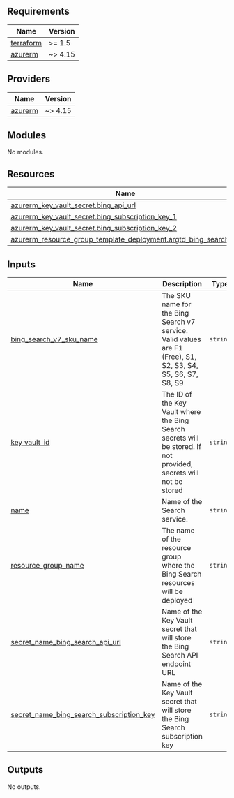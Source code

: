 <!-- BEGIN_TF_DOCS -->
## Requirements

| Name | Version |
|------|---------|
| <a name="requirement_terraform"></a> [terraform](#requirement\_terraform) | >= 1.5 |
| <a name="requirement_azurerm"></a> [azurerm](#requirement\_azurerm) | ~> 4.15 |

## Providers

| Name | Version |
|------|---------|
| <a name="provider_azurerm"></a> [azurerm](#provider\_azurerm) | ~> 4.15 |

## Modules

No modules.

## Resources

| Name | Type |
|------|------|
| [azurerm_key_vault_secret.bing_api_url](https://registry.terraform.io/providers/hashicorp/azurerm/latest/docs/resources/key_vault_secret) | resource |
| [azurerm_key_vault_secret.bing_subscription_key_1](https://registry.terraform.io/providers/hashicorp/azurerm/latest/docs/resources/key_vault_secret) | resource |
| [azurerm_key_vault_secret.bing_subscription_key_2](https://registry.terraform.io/providers/hashicorp/azurerm/latest/docs/resources/key_vault_secret) | resource |
| [azurerm_resource_group_template_deployment.argtd_bing_search_v7](https://registry.terraform.io/providers/hashicorp/azurerm/latest/docs/resources/resource_group_template_deployment) | resource |

## Inputs

| Name | Description | Type | Default | Required |
|------|-------------|------|---------|:--------:|
| <a name="input_bing_search_v7_sku_name"></a> [bing\_search\_v7\_sku\_name](#input\_bing\_search\_v7\_sku\_name) | The SKU name for the Bing Search v7 service. Valid values are F1 (Free), S1, S2, S3, S4, S5, S6, S7, S8, S9 | `string` | `"S2"` | no |
| <a name="input_key_vault_id"></a> [key\_vault\_id](#input\_key\_vault\_id) | The ID of the Key Vault where the Bing Search secrets will be stored. If not provided, secrets will not be stored | `string` | `null` | no |
| <a name="input_name"></a> [name](#input\_name) | Name of the Search service. | `string` | n/a | yes |
| <a name="input_resource_group_name"></a> [resource\_group\_name](#input\_resource\_group\_name) | The name of the resource group where the Bing Search resources will be deployed | `string` | n/a | yes |
| <a name="input_secret_name_bing_search_api_url"></a> [secret\_name\_bing\_search\_api\_url](#input\_secret\_name\_bing\_search\_api\_url) | Name of the Key Vault secret that will store the Bing Search API endpoint URL | `string` | `"bing-search-api-url"` | no |
| <a name="input_secret_name_bing_search_subscription_key"></a> [secret\_name\_bing\_search\_subscription\_key](#input\_secret\_name\_bing\_search\_subscription\_key) | Name of the Key Vault secret that will store the Bing Search subscription key | `string` | `"bing-search-subscription-key"` | no |

## Outputs

No outputs.
<!-- END_TF_DOCS -->

